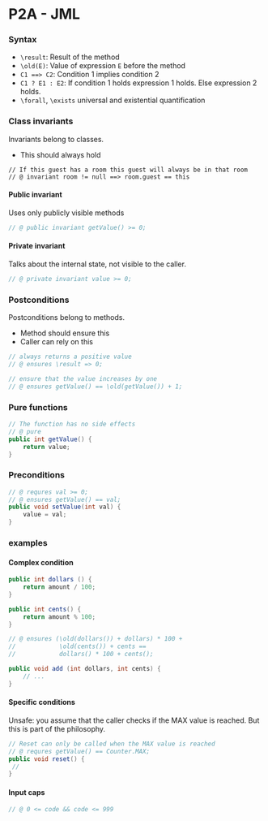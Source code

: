 # P2A - JML

### Syntax

- `\result`: Result of the method
- `\old(E)`: Value of expression `E` before the method
- `C1 ==> C2`: Condition 1 implies condition 2
- `C1 ? E1 : E2`: If condition 1 holds expression 1 holds. Else expression 2 holds.
- `\forall`, `\exists` universal and existential quantification

### Class invariants
Invariants belong to classes.
- This should always hold
```
// If this guest has a room this guest will always be in that room
// @ invariant room != null ==> room.guest == this
```

#### Public invariant
Uses only publicly visible methods
```java
// @ public invariant getValue() >= 0;
```

#### Private invariant
Talks about the internal state, not visible to the caller.
```java
// @ private invariant value >= 0;
```

### Postconditions
Postconditions belong to methods.
- Method should ensure this
- Caller can rely on this
```java
// always returns a positive value
// @ ensures \result => 0;
```

```java
// ensure that the value increases by one
// @ ensures getValue() == \old(getValue()) + 1;
```


### Pure functions
```java
// The function has no side effects
// @ pure
public int getValue() {
    return value;
}
```

### Preconditions
```java
// @ requres val >= 0;
// @ ensures getValue() == val;
public void setValue(int val) {
    value = val;
}
```

### examples
#### Complex condition
```java
public int dollars () {
    return amount / 100;
}

public int cents() {
    return amount % 100;
}

// @ ensures (\old(dollars()) + dollars) * 100 +
//            \old(cents()) + cents ==
//            dollars() * 100 + cents();

public void add (int dollars, int cents) {
    // ...
}
```

#### Specific conditions
Unsafe: you assume that the caller checks if the MAX value is reached. But this is part of the philosophy.
```java
// Reset can only be called when the MAX value is reached
// @ requres getValue() == Counter.MAX;
public void reset() {
 //
}
```

#### Input caps
```java
// @ 0 <= code && code <= 999
```
